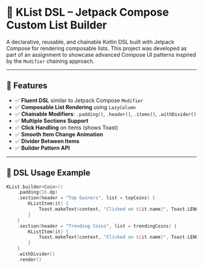 # 📱 KList DSL – Jetpack Compose Custom List Builder

A declarative, reusable, and chainable Kotlin DSL built with Jetpack Compose for rendering composable lists. This project was developed as part of an assignment to showcase advanced Compose UI patterns inspired by the `Modifier` chaining approach.

---

## 🚀 Features

- ✅ **Fluent DSL** similar to Jetpack Compose `Modifier`
- ✅ **Composable List Rendering** using `LazyColumn`
- ✅ **Chainable Modifiers**: `.padding()`, `.header()`, `.items()`, `.withDivider()`
- ✅ **Multiple Sections Support**
- ✅ **Click Handling** on items (shows Toast)
- ✅ **Smooth Item Change Animation**
- ✅ **Divider Between Items**
- ✅ **Builder Pattern API**

---

## 🧱 DSL Usage Example

```kotlin
KList.builder<Coin>()
    .padding(16.dp)
    .section(header = "Top Gainers", list = topCoins) {
        KListItem(it) {
            Toast.makeText(context, "Clicked on ${it.name}", Toast.LENGTH_SHORT).show()
        }
    }
    .section(header = "Trending Coins", list = trendingCoins) {
        KListItem(it) {
            Toast.makeText(context, "Clicked on ${it.name}", Toast.LENGTH_SHORT).show()
        }
    }
    .withDivider()
    .render()
